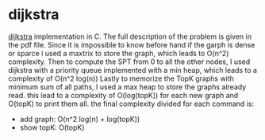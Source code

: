 # dijkstra
[dijkstra](http://www.csl.mtu.edu/cs4321/www/Lectures/Lecture%2020%20-%20Dijkstra%20Algorithm.htm) implementation in C.
The full description of the problem is given in the pdf file.
Since it is impossible to know before hand if the garph is dense or sparce i used a maxtrix to store the graph, which leads to O(n^2) complexity.
Then to compute the SPT from 0 to all the other nodes, I used dijkstra with a priority queue implemented with a min heap, which leads to a complexity of O(n^2 log(n))
Lastly to memorize the TopK graphs with minimum sum of all paths, I used a max heap to store the graphs already read. this lead to a complexity of O(log(topK)) for each new graph and O(topK) to print them all.
the final complexity divided for each command is:
- add graph: O(n^2 log(n) + log(topK))
- show topK: O(topK)
